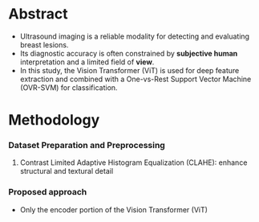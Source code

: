 # Abstract
+ Ultrasound imaging is a reliable modality for detecting and evaluating breast lesions.
+ Its diagnostic accuracy is often constrained by **subjective human** interpretation and a limited field of **view**.
+ In this study, the Vision Transformer (ViT) is used for deep feature extraction and combined with a One-vs-Rest Support Vector Machine (OVR-SVM) for classification.

# Methodology
### Dataset Preparation and Preprocessing
1. Contrast Limited Adaptive Histogram Equalization (CLAHE): enhance structural and textural detail

### Proposed approach
+ Only the encoder portion of the Vision Transformer (ViT)